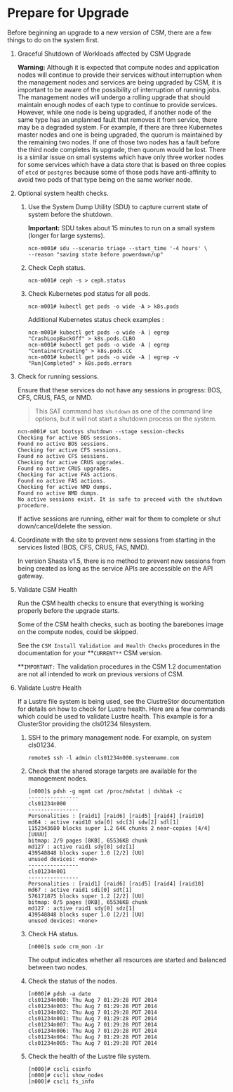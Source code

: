 # Prepare for Upgrade

Before beginning an upgrade to a new version of CSM, there are a few things to do on the system first.

1. Graceful Shutdown of Workloads affected by CSM Upgrade

   **Warning:** Although it is expected that compute nodes and application nodes will continue to provide their services
   without interruption when the management nodes and services are being upgraded by CSM, it is important to
   be aware of the possibility of interruption of running jobs. The management nodes will undergo a rolling upgrade
   that should maintain enough nodes of each type to continue to provide services. However, while one node is being upgraded,
   if another node of the same type has an unplanned fault that removes it from service, there may be a degraded system. For
   example, if there are three Kubernetes master nodes and one is being upgraded, the quorum is maintained by the remaining
   two nodes. If one of those two nodes has a fault before the third node completes its upgrade, then quorum would be lost.
   There is a similar issue on small systems which have only three worker nodes for some services which have a data store that
   is based on three copies of `etcd` or `postgres` because some of those pods have anti-affinity to avoid two pods of that type
   being on the same worker node.

1. Optional system health checks.

    1. Use the System Dump Utility \(SDU\) to capture current state of system before the shutdown.

        **Important:** SDU takes about 15 minutes to run on a small system \(longer for large systems\).

        ```screen
        ncn-m001# sdu --scenario triage --start_time '-4 hours' \
        --reason "saving state before powerdown/up"
        ```

    1. Check Ceph status.

        ```screen
        ncn-m001# ceph -s > ceph.status
        ```

    1. Check Kubernetes pod status for all pods.

        ```screen
        ncn-m001# kubectl get pods -o wide -A > k8s.pods
        ```

        Additional Kubernetes status check examples :

        ```screen
        ncn-m001# kubectl get pods -o wide -A | egrep "CrashLoopBackOff" > k8s.pods.CLBO
        ncn-m001# kubectl get pods -o wide -A | egrep "ContainerCreating" > k8s.pods.CC
        ncn-m001# kubectl get pods -o wide -A | egrep -v "Run|Completed" > k8s.pods.errors
        ```

1. Check for running sessions.

    Ensure that these services do not have any sessions in progress: BOS, CFS, CRUS, FAS, or NMD.
    > This SAT command has `shutdown` as one of the command line options, but it will not start a shutdown process on the system.

    ```screen
    ncn-m001# sat bootsys shutdown --stage session-checks
    Checking for active BOS sessions.
    Found no active BOS sessions.
    Checking for active CFS sessions.
    Found no active CFS sessions.
    Checking for active CRUS upgrades.
    Found no active CRUS upgrades.
    Checking for active FAS actions.
    Found no active FAS actions.
    Checking for active NMD dumps.
    Found no active NMD dumps.
    No active sessions exist. It is safe to proceed with the shutdown procedure.
    ```

    If active sessions are running, either wait for them to complete or shut down/cancel/delete the session.

1. Coordinate with the site to prevent new sessions from starting in the services listed (BOS, CFS, CRUS, FAS, NMD).

    In version Shasta v1.5, there is no method to prevent new sessions from being created as long as the service APIs are accessible on the API gateway.


1. Validate CSM Health

   Run the CSM health checks to ensure that everything is working properly before the upgrade starts.

   Some of the CSM health checks, such as booting the barebones image on the compute nodes, could be skipped.

   See the `CSM Install Validation and Health Checks` procedures in the documentation for your **`CURRENT**` CSM version.

   **`IMPORTANT:` The validation procedures in the CSM 1.2 documentation are not all intended to work on previous versions of CSM.

1. Validate Lustre Health

   If a Lustre file system is being used, see the ClustreStor documentation for details on how to check
   for Lustre health. Here are a few commands which could be used to validate Lustre health. This example
   is for a ClusterStor providing the cls01234 filesystem.

   1. SSH to the primary management node.
      For example, on system cls01234.

      ```screen
      remote$ ssh -l admin cls01234n000.systemname.com
      ```

   1. Check that the shared storage targets are available for the management nodes.

      ```screen
      [n000]$ pdsh -g mgmt cat /proc/mdstat | dshbak -c
      ----------------
      cls01234n000
      ----------------
      Personalities : [raid1] [raid6] [raid5] [raid4] [raid10]
      md64 : active raid10 sda[0] sdc[3] sdw[2] sdl[1]
      1152343680 blocks super 1.2 64K chunks 2 near-copies [4/4] [UUUU]
      bitmap: 2/9 pages [8KB], 65536KB chunk
      md127 : active raid1 sdy[0] sdz[1]
      439548848 blocks super 1.0 [2/2] [UU]
      unused devices: <none>
      ----------------
      cls01234n001
      ----------------
      Personalities : [raid1] [raid6] [raid5] [raid4] [raid10]
      md67 : active raid1 sdi[0] sdt[1]
      576171875 blocks super 1.2 [2/2] [UU]
      bitmap: 0/5 pages [0KB], 65536KB chunk
      md127 : active raid1 sdy[0] sdz[1]
      439548848 blocks super 1.0 [2/2] [UU]
      unused devices: <none>
      ```

   1. Check HA status.

      ```screen
      [n000]$ sudo crm_mon -1r
      ```

      The output indicates whether all resources are started and balanced between two nodes.

   1. Check the status of the nodes.

      ```screen
      [n000]# pdsh -a date
      cls01234n000: Thu Aug 7 01:29:28 PDT 2014
      cls01234n003: Thu Aug 7 01:29:28 PDT 2014
      cls01234n002: Thu Aug 7 01:29:28 PDT 2014
      cls01234n001: Thu Aug 7 01:29:28 PDT 2014
      cls01234n007: Thu Aug 7 01:29:28 PDT 2014
      cls01234n006: Thu Aug 7 01:29:28 PDT 2014
      cls01234n004: Thu Aug 7 01:29:28 PDT 2014
      cls01234n005: Thu Aug 7 01:29:28 PDT 2014
      ```

   1. Check the health of the Lustre file system.

      ```screen
      [n000]# cscli csinfo
      [n000]# cscli show_nodes
      [n000]# cscli fs_info
      ```
